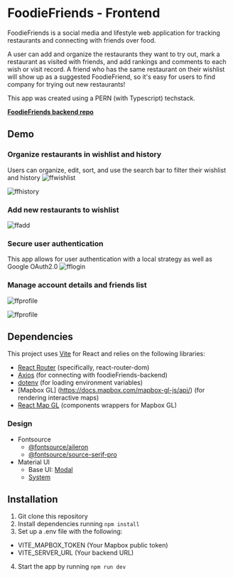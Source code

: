 # FoodieFriends - Frontend

FoodieFriends is a social media and lifestyle web application for tracking restaurants and connecting with friends over food.

A user can add and organize the restaurants they want to try out, mark a restaurant as visited with friends, and add rankings and comments to each wish or visit record. A friend who has the same restaurant on their wishlist will show up as a suggested FoodieFriend, so it's easy for users to find company for trying out new restaurants!

This app was created using a PERN (with Typescript) techstack.

**[FoodieFriends backend repo](https://github.com/dorl9039/foodieFriends-backend)**

## Demo
### Organize restaurants in wishlist and history
Users can organize, edit, sort, and use the search bar to filter their wishlist and history
![ffwishlist](https://github.com/dorl9039/foodieFriends-frontend/assets/121260645/f08b1192-d026-4fdb-b406-697dc5e22803)

![ffhistory](https://github.com/dorl9039/foodieFriends-frontend/assets/121260645/a5ac1f91-ce24-41ec-986f-7ff7e35bc3a2)


### Add new restaurants to wishlist
![ffadd](https://github.com/dorl9039/foodieFriends-frontend/assets/121260645/1321dc6e-8307-4df7-a641-3b71e966e016)


### Secure user authentication
This app allows for user authentication with a local strategy as well as Google OAuth2.0
![fflogin](https://github.com/dorl9039/foodieFriends-frontend/assets/121260645/4114fe98-0720-4f83-a166-199b3af0250f)


### Manage account details and friends list
![ffprofile](https://github.com/dorl9039/foodieFriends-frontend/assets/121260645/9e2544b0-621a-47c4-93b5-26f0da85ea30)

![ffprofile](https://github.com/dorl9039/foodieFriends-frontend/assets/121260645/1520aed6-90fe-4d15-8622-62269b208cdb)



## Dependencies
This project uses [Vite](https://vitejs.dev/guide/) for React and relies on the following libraries:
* [React Router](https://reactrouter.com/en/main/start/overview) (specifically, react-router-dom)
* [Axios](https://axios-http.com/docs/intro) (for connecting with foodieFriends-backend)
* [dotenv](https://www.npmjs.com/package/dotenv) (for loading environment variables)
* [Mapbox GL] (https://docs.mapbox.com/mapbox-gl-js/api/) (for rendering interactive maps)
* [React Map GL](https://visgl.github.io/react-map-gl/) (components wrappers for Mapbox GL)
### Design
* Fontsource
  * [@fontsource/aileron](https://socket.dev/npm/package/@fontsource/aileron)
  * [@fontsource/source-serif-pro](https://fontsource.org/fonts/source-serif-pro)
* Material UI 
  * Base UI: [Modal](https://mui.com/base-ui/react-modal/)
  * [System](https://mui.com/system/getting-started/)

## Installation
1. Git clone this repository
2. Install dependencies running `npm install`
3. Set up a .env file with the following:
  * VITE_MAPBOX_TOKEN (Your Mapbox public token)
  * VITE_SERVER_URL (Your backend URL)
4. Start the app by running `npm run dev`
